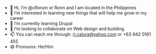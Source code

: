 - 👋 Hi, I’m @cRonzn or Ronn and I am located in the Philippines
- 👀 I’m interested in learning new things that will help me grow in my career
- 🌱 I’m currently learning Drupal
- 💞️ I’m looking to collaborate on Web design and building.
- 📫 You can reach me through: rj.calura@yahoo.com or +63 942 0161 455
- 😄 Pronouns: He/Him

<!---
cRonzn/cRonzn is a ✨ special ✨ repository because its `README.md` (this file) appears on your GitHub profile.
You can click the Preview link to take a look at your changes.
--->
